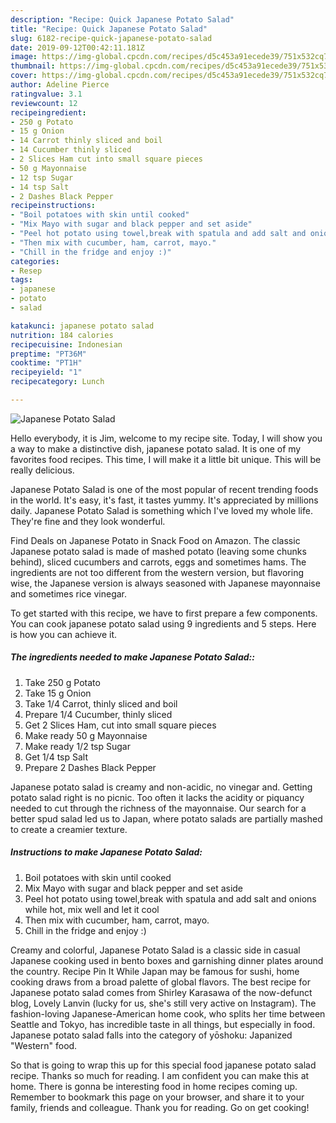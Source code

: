 ```yaml
---
description: "Recipe: Quick Japanese Potato Salad"
title: "Recipe: Quick Japanese Potato Salad"
slug: 6182-recipe-quick-japanese-potato-salad
date: 2019-09-12T00:42:11.181Z
image: https://img-global.cpcdn.com/recipes/d5c453a91ecede39/751x532cq70/japanese-potato-salad-recipe-main-photo.jpg
thumbnail: https://img-global.cpcdn.com/recipes/d5c453a91ecede39/751x532cq70/japanese-potato-salad-recipe-main-photo.jpg
cover: https://img-global.cpcdn.com/recipes/d5c453a91ecede39/751x532cq70/japanese-potato-salad-recipe-main-photo.jpg
author: Adeline Pierce
ratingvalue: 3.1
reviewcount: 12
recipeingredient:
- 250 g Potato
- 15 g Onion
- 14 Carrot thinly sliced and boil
- 14 Cucumber thinly sliced
- 2 Slices Ham cut into small square pieces
- 50 g Mayonnaise
- 12 tsp Sugar
- 14 tsp Salt
- 2 Dashes Black Pepper
recipeinstructions:
- "Boil potatoes with skin until cooked"
- "Mix Mayo with sugar and black pepper and set aside"
- "Peel hot potato using towel,break with spatula and add salt and onions while hot, mix well and let it cool"
- "Then mix with cucumber, ham, carrot, mayo."
- "Chill in the fridge and enjoy :)"
categories:
- Resep
tags:
- japanese
- potato
- salad

katakunci: japanese potato salad
nutrition: 184 calories
recipecuisine: Indonesian
preptime: "PT36M"
cooktime: "PT1H"
recipeyield: "1"
recipecategory: Lunch

---
```



![Japanese Potato Salad](https://img-global.cpcdn.com/recipes/d5c453a91ecede39/751x532cq70/japanese-potato-salad-recipe-main-photo.jpg)

Hello everybody, it is Jim, welcome to my recipe site. Today, I will show you a way to make a distinctive dish, japanese potato salad. It is one of my favorites food recipes. This time, I will make it a little bit unique. This will be really delicious.

Japanese Potato Salad is one of the most popular of recent trending foods in the world. It's easy, it's fast, it tastes yummy. It's appreciated by millions daily. Japanese Potato Salad is something which I've loved my whole life. They're fine and they look wonderful.

Find Deals on Japanese Potato in Snack Food on Amazon. The classic Japanese potato salad is made of mashed potato (leaving some chunks behind), sliced cucumbers and carrots, eggs and sometimes hams. The ingredients are not too different from the western version, but flavoring wise, the Japanese version is always seasoned with Japanese mayonnaise and sometimes rice vinegar.


To get started with this recipe, we have to first prepare a few components. You can cook japanese potato salad using 9 ingredients and 5 steps. Here is how you can achieve it.

##### The ingredients needed to make Japanese Potato Salad::

1. Take 250 g Potato
1. Take 15 g Onion
1. Take 1/4 Carrot, thinly sliced and boil
1. Prepare 1/4 Cucumber, thinly sliced
1. Get 2 Slices Ham, cut into small square pieces
1. Make ready 50 g Mayonnaise
1. Make ready 1/2 tsp Sugar
1. Get 1/4 tsp Salt
1. Prepare 2 Dashes Black Pepper


Japanese potato salad is creamy and non-acidic, no vinegar and. Getting potato salad right is no picnic. Too often it lacks the acidity or piquancy needed to cut through the richness of the mayonnaise. Our search for a better spud salad led us to Japan, where potato salads are partially mashed to create a creamier texture. 

##### Instructions to make Japanese Potato Salad:

1. Boil potatoes with skin until cooked
1. Mix Mayo with sugar and black pepper and set aside
1. Peel hot potato using towel,break with spatula and add salt and onions while hot, mix well and let it cool
1. Then mix with cucumber, ham, carrot, mayo.
1. Chill in the fridge and enjoy :)


Creamy and colorful, Japanese Potato Salad is a classic side in casual Japanese cooking used in bento boxes and garnishing dinner plates around the country. Recipe Pin It While Japan may be famous for sushi, home cooking draws from a broad palette of global flavors. The best recipe for Japanese potato salad comes from Shirley Karasawa of the now-defunct blog, Lovely Lanvin (lucky for us, she&#39;s still very active on Instagram). The fashion-loving Japanese-American home cook, who splits her time between Seattle and Tokyo, has incredible taste in all things, but especially in food. Japanese potato salad falls into the category of yōshoku: Japanized &#34;Western&#34; food. 

So that is going to wrap this up for this special food japanese potato salad recipe. Thanks so much for reading. I am confident you can make this at home. There is gonna be interesting food in home recipes coming up. Remember to bookmark this page on your browser, and share it to your family, friends and colleague. Thank you for reading. Go on get cooking!
